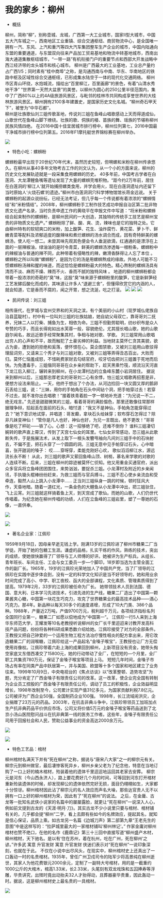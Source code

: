 # 我的家乡：柳州


* 概括

柳州，简称“柳”，别称壶城、龙城，广西第一大工业城市，国家Ⅱ型大城市，中国五大汽车城之一，西南地区工业重镇、综合交通枢纽、商贸物流中心，是全国唯一拥有一汽、东风、上汽和重汽等四大汽车集团整车生产企业的城市，中国内陆通向东盟的重要通道，与东盟双向往来产品加工贸易基地和物流中转基地城市，西南出海大通道集散枢纽城市，“一带一路”有机衔接门户的重要节点和西部大开发战略中西江经济带的龙头城市和核心城市。 
  柳州是广西最大的工业基地，工业总产量约占广西1/5；同时素有“桂中商埠”之称，是沟通西南与中南、华东、华南地区的铁路中枢及区域性综合交通枢纽，已形成集水陆空于一体的现代化交通网络。
柳州市区青山环绕，水抱城流，描绘出“百里柳江，百里画廊”的景色，有着“山清水秀地干净” “世界第一天然大盆景”的美誉。以柳州为圆心的250公里半径范围内，集中了广西80%以上的4A级旅游风景区，与毗邻的桂林市共同构成享誉世界的大桂林旅游风景区。柳州拥有2100多年建置史，是国家历史文化名城。“柳州奇石甲天下”，被誉为“中华石都”。  
柳州是壮族歌仙刘三姐传歌圣地，传说刘三姐在鱼峰山唱歌感动上天而得道成仙，山歌世代在鱼峰山脚下缭绕。壮族的歌、侗族的楼、苗族的舞、瑶族的节堪称柳州民族风情四绝。
在2016中国十佳宜居城市排行榜中，柳州位列第七，2016中国最干净城市排行榜中位列第五。2016年F1摩托艇世界锦标赛在柳州举办。


![](https://timgsa.baidu.com/timg?image&quality=80&size=b9999_10000&sec=1537518149242&di=315a93a21a703991864ce37cb19871b8&imgtype=0&src=http%3A%2F%2Fimgsrc.baidu.com%2Fimage%2Fc0%253Dpixel_huitu%252C0%252C0%252C294%252C40%2Fsign%3D1e2bb276952f07084b082240805cddf5%2Fb3fb43166d224f4ab959d32a02f790529922d1c3.jpg)



* 特色小吃：螺蛳粉

螺蛳粉最早出现于20世纪70年代末，虽然历史较短，但嗍螺和米粉在柳州传承悠久。在柳州从事40多年文物考古工作的刘文认为，从一个小的方面来说，柳州的历史文化发展轨迹就是一段采集食用螺蛳的历史。
40多年前，中国考古学者在白莲洞、大龙潭鲤鱼嘴等遗址发现了大量的螺蛳壳堆积物。“距今约2万年前，居住在白莲洞的‘柳江人’就开始捕捞螺类食用，并学会用火，现在白莲洞遗址内还留下当时原始人‘火烧石螺’的遗迹。”柳州市白莲洞洞穴科学博物馆馆长蒋金远说。
关于螺蛳粉的起源众说纷纭，已经无法考证，但几乎每一个传说都有着浓浓的“螺蛳情结”和“米粉情结”。2008年，柳州螺蛳粉手工制作技艺成功申报自治区第二批非物质文化遗产名录，当时负责申遗工作的黄晓平在申报文件中写道：“将米粉和螺蛳结合起来制作的螺蛳粉，是柳州民间的一大创造，其独特的传统手工技艺是柳州宝贵的非物质文化遗产。” 
螺蛳粉除了鲜、酸、爽、烫，辣味也是它的独特之处。它由柳州特有的软韧爽口的米粉，加上酸笋、花生、油炸腐竹、黄花菜、萝卜干、鲜嫩青菜等配料及浓郁适度的酸辣味和煮烂螺蛳的汤水调合而成，因有奇特鲜美的螺蛳汤，使人吃一想二。未尝其味先观其色便会令人垂涎欲滴，红通通的是漂浮在上面的一层辣椒油，绿油油的是时令青菜，鲜美的螺蛳汤渗透每一根粉条，螺蛳粉中的辣椒油与普通的辣不同，此种带着有侵略性的辣，嫩滑香酥得让人忘了本位 。
螺蛳粉之所以叫做“螺蛳粉”，是因为它的汤是用螺蛳熬成的缘故。外地人可能不习惯螺蛳粉汤辣和腥的味道，而这恰恰是螺蛳粉最大的特色。精心熬制的螺蛳汤具有清而不淡、麻而不燥、辣而不火、香而不腻的独特风味 。
地道的柳州螺蛳粉都会带着一股浓浓的奇葩的“臭”味，这股“臭”味来源于螺蛳粉里的酸笋，它是新鲜笋经工艺发酵后酸化而成的，其味道让许多人“退避三舍”，但懂得欣赏它的内涵的人，就会知道，它是香而不腐的，闻之开胃，想之流涎，吃之打滚。
![](https://timgsa.baidu.com/timg?image&quality=80&size=b9999_10000&sec=1537518461803&di=881656e80c6d34a879dc705ae75ba520&imgtype=0&src=http%3A%2F%2Fimgsrc.baidu.com%2Fimage%2Fc0%253Dpixel_huitu%252C0%252C0%252C294%252C40%2Fsign%3De2ad720847086e067ea5370b6b701e98%2F91529822720e0cf38dfea0c20146f21fbe09aafa.jpg)
![](https://timgsa.baidu.com/timg?image&quality=80&size=b9999_10000&sec=1537518461802&di=09e756be81fa4baaf72783c46341f7f2&imgtype=0&src=http%3A%2F%2Fphotocdn.sohu.com%2F20160404%2FImg443261351.jpg)
![](https://timgsa.baidu.com/timg?image&quality=80&size=b9999_10000&sec=1537518461801&di=21a9dede97069b7836d9a0973976c235&imgtype=0&src=http%3A%2F%2Fimgsrc.baidu.com%2Fimage%2Fc0%253Dpixel_huitu%252C0%252C0%252C294%252C40%2Fsign%3Dda197e16b5096b6395145610654be228%2Fb3119313b07eca80b56780de9a2397dda14483ad.jpg)



* 民间传说：刘三姐

相传唐代，在罗城与宜州交界和的天洞之滨，有个美丽的小山村（现罗城仫佬族自治县蓝靛村）。村中有一位叫刘三姐的壮族姑娘，她自幼父母双亡，靠哥哥刘二抚养，兄妹二人以打柴、捕鱼为生，相依为命。三姐不但勤劳聪明，纺纱织布是众人夸赞的巧手，而且长得宛如出水芙蓉一般，容貌绝伦。尤其擅长唱山歌，她的山歌遐尔闻名，故远近歌手经常聚集其村，争相与她对歌、学歌。
刘三姐常用山歌唱出穷人的心声和不平，故而触犯了土豪劣绅的利益。当地财主莫怀仁贪其美貌，欲占为妾，遭到她的拒绝和奚落，便怀恨在心。莫企图禁歌，又被刘三姐用山歌驳得理屈词穷，又请来三个秀才与刘三姐对歌，又被刘三姐等弄得丑态百出，大败而归。莫怀仁恼羞成怒，不惜耗费家财去勾结官府，咬牙切齿把刘三姐置于死地而后快。为免遭毒手，三姐偕同哥哥在众乡亲的帮助下，趁天黑乘竹筏，顺流沿天河直下龙江后入柳江，辗转来到柳州，在小龙潭村边的立鱼峰东麓小岩洞居住。
据说来到柳州以后，三姐那忠厚老实的哥哥刘二心有余悸，怕三姐又唱歌再招惹是非，便想方设法来阻止。一天，他终于想出了个办法，从河边捡回一块又圆又厚的鹅卵石丢给三姐，说：“三妹，用你的手帕角在石头中间钻个洞，把手帕穿过去！若穿不过去，就不准你出去唱歌！”接着铁青着脸一字一顿地补充道：“为兄说一不二，绝无戏言。”
先还是甜甜微笑的三姐，看着哥哥的满脸愠色，那里还敢像往常那样据理争辩，拾起丢在面前的石头，暗忖道：“我又不是神仙，手帕角怎能穿得过去？”她下意识地试穿，并唱道：哥发癫，拿块石头给妹穿；软布穿石怎得过？除非凡妹变神仙！
“管你是凡人也好，神仙也好，为兄一言既出，绝不更改！”哥哥像是吃了秤砣——铁了心。心想：这一招够绝了吧，还难不倒你？
谁料三姐凄切婉转的歌声直上霄汉，传到了天宫七仙女的耳里。七仙女非常感动，恐三姐从此歌断失传，于是施展法术，从发上取下一根头发簪甩袖向凡间刘三姐手中的石块射去，不偏不歪，把石头穿了一个圆圆的洞。三姐无意中见手帕穿过石头，心中暗喜，张开甜润的嗓子：
哎……穿呀穿，柔能克刚好心欢，
歌似滔滔柳江水，源远流长永不断！
从此，刘三姐的歌声又萦回鱼峰山顶、树梢，慕名来学歌的对歌的人连续不断。后来，三姐在柳州的踪迹被莫怀仁侦知。他又用重金买通官府，派出众多官兵将立鱼峰团团围住，来势汹汹，要捉杀三姐。小龙潭村及附近的乡亲闻讯，手执锄头棍棒纷纷赶来，为救三姐而与官兵搏斗。三姐不忍心使乡亲流血和受牵连，毅然人山上跳入小龙潭中……
正当刘三姐纵身一跳的时候，顿时狂风大作，天昏地暗。随着一道红光，一条金色的大鲤鱼从小龙潭中冲出，把三姐驮住，飞上云宵。刘三姐就这样骑着鱼上天，到天宫成了歌仙。而她的山歌，人们仍世代传唱着。为纪念她在柳州传唱的功绩，人们在立鱼峰的三姐岩里，塑了一尊她的石像，一直供奉。

![](https://timgsa.baidu.com/timg?image&quality=80&size=b9999_10000&sec=1537518760759&di=e51722c0ab0e0453bf83acf79e942506&imgtype=0&src=http%3A%2F%2Fs10.sinaimg.cn%2Fmw690%2F005x1uhyzy75bZbGiy589%26690)

![](https://timgsa.baidu.com/timg?image&quality=80&size=b9999_10000&sec=1537518760755&di=8d60ec2e1ce7ea07ff73a3af672d5ceb&imgtype=0&src=http%3A%2F%2Fp2.pccoo.cn%2Fbbs%2F20141110%2F2014111023361989761623.jpg)

* 著名企业家：江佩珍

1959年9月18日，因母亲早逝无钱上学。刚满13岁的江佩珍进了柳州市糖果二厂当学徒。开始了她的包糖工生涯。谦虚的品格，扎实干练的作风，熟练的技术，突出的成绩，使她很快赢得了厂领导与工人师傅的好评。她被评为生产标兵。从组长、青年班长、车间主任、工会与女工委员一步—个脚印，18岁即当选为主管全面工作的副厂长。1965年，19岁的江佩珍光荣地加人了中国共产党，当了厂领导的江佩珍在实践中逐步体会到，没有一定的科学文化知识是当不好领导的，她和用业余时间完成了高小、中学、职工夜校、函大的全部课程，文化素质、管理素质得到了提高。1979年2月，33岁的江佩珍被任命为厂长。
她带领技术人员到法国、德国、意大利、日本学习先进技术，引进先进的生产线，糖果二厂造出了中国第—颗果酱夹心糖，中国第一块花生巧克力，攻克了世界糖果业的最高技术品种——酒心巧克力。那4年。新品种以每天30多个的速度递增，形成了10大门类、386个品种。1988年，产量近2万吨，产值9700万元，税利超千万元，各项经济指标名列全国同行业第一，糖果二厂如愿以偿地成为“中国第一”。
江佩珍一行5人来到上海华东师范大学，王耀发等10名老教授听说柳州的女厂长千里迢迢来讨教开发高科技产品问题，纷纷将各种科研成果悉数介绍给她。江佩珍接受了对方的全部条件。王教授又把自己钟爱的一个运用生物工程方法冶疗慢性咽炎的配方拿出来，用它改造糖果二厂的润喉糖，江佩珍给这一产品起名“金嗓子喉宝”，王教授也让厂方无偿使用肖像权。江佩珍带着六赴上海的成果回到柳州，上新项目没有资金，她带头掏空家底又东借西凑交了15800元，她的行动带动了全厂，在短短的—个月里，全厂职工共集资780万元，保证了金嗓子喉宝等项目上马。
短短几年时间，金嗓子市场占有率在同类产品中跃居第一，并与美国、欧盟等十多个国家和地区建立了业务往来。1999年10月9日，中央电视台的《焦点访谈》以“改革整顿、造势攻坚”为题，充分肯定了广西金嗓子有限责任公司的改革。这一改革，使企业完全国有转制为企业员工控股的广西金嗓子有限责任公司，调动了员工的积极性，企业效益明显增长，1998年改制至今，公司累计实现产值31亿多元，为国家贡献利税7.8亿元。公司被评为广西企业50强，全国制药企业100强。
1998年，长江流域闹洪灾，企业捐赠了23万元的药品。2003年，在抗击非典斗争中，江佩珍带领员工加班加点生产抗非典药品平价供应市场，公司又将价值5万元的金嗓子喉宝等药品送到了北京小汤山医院慰问战斗在抗非典第一线的医务工作者。这些年，金嗓子有限责任公司用于回报社会和人民，赞助公益事业的资金高达2000余万元。

![](https://timgsa.baidu.com/timg?image&quality=80&size=b9999_10000&sec=1537519021027&di=7fe90cdddff4b7b699fc5dfabc6f07dd&imgtype=0&src=http%3A%2F%2Fbjwb.bjd.com.cn%2Fimages%2F2017-12%2F27%2F59%2F59_b.jpg)

![](https://timgsa.baidu.com/timg?image&quality=80&size=b9999_10000&sec=1537519021027&di=053eac75dc5320f042e54d1aa9549525&imgtype=0&src=http%3A%2F%2Fww2.sinaimg.cn%2Forj480%2F704c49d7jw1eu4qrcjtcdj20fa0h3ta2.jpg)

* 特色工艺品：棺材

柳州棺材名满天下并有“死在柳州”之称，据说与“唐宋八大家”之一的柳宗元有关。柳宗元到柳州做官，最后凄惨客死异乡，柳州乡亲父老为了纪念他，特意在当地订购了一口上好的楠木棺材，殓装着他的遗体千里迢迢地运回其老家去安葬。
柳宗元是河东（今山西永济人），路上要花费好几个月的时间，可等回到河东打开棺材重新殓装遗体的时候，却发现柳公的遗体依然完好无损，面目仍栩栩如生，大家都十分惊讶。柳州棺材因此沾了柳宗元的名人效应而声名大噪，那些达官贵人无不以拥有一口上好的柳州棺材为荣，因此有了“死在柳州”的说法。
之后，在金庸、古龙等一批知名武侠小说家的名篇中的屡屡露脸，就更让“死在柳州”一说深入人心，例如前文提到古龙的《天涯·明月·刀》。其实古龙不少小说里只要与棺材、棺材铺有关的，几乎都会提“柳州”二字，看上去颇有些如今的名牌效应，提起其名，就知是信心保证，品质上乘。如古龙另一名篇《边城刀声》第二部第九章“王老先生的意图”中是这样写的：“拉萨城里最大的一家棺材铺叫‘柳州林记’。”
作家金庸对柳州棺材也赞不绝口，在他的名作《鹿鼎记》第三十三回中直接写道“柳州盛产木材，柳州棺材，天下驰名。是以有‘住在苏州，着在杭州，吃在广州，死在柳州’之谚。”许多武
寓意 升官发财
寓意 升官发财
侠迷们表示对“死在柳州”一说印象深刻，也就在于此。
不仅在小说中出尽风头，在现实中，柳州棺材史上还真出了一口轰动一时的名贵棺材。1935年，曾任广州卫戍司令的陆军少将高景纯在柳州逝世，其家人为他花费银元2000余元，定制了一副特大号棺材，用的是一截重约1000公斤的大棺木，棺高1.33米，长2.33米，头尾刻有双龙戏珠和五囚捧寿等浮雕，华贵讲究，出殡时竟出动抬夫32人才抬得动，且葬器豪华贵重，因此轰动一时。据说，这是柳州棺材史上最名贵的一具棺材。

![](https://gss0.bdstatic.com/94o3dSag_xI4khGkpoWK1HF6hhy/baike/c0%3Dbaike92%2C5%2C5%2C92%2C30/sign=ac7ba23c97dda144ce0464e0d3debbc7/8694a4c27d1ed21bae5828caad6eddc451da3f0f.jpg)



















